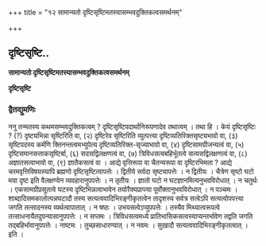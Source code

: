+++
title = "१२ सामान्यतो दृष्टिसृष्टिमतस्यासम्भवदुक्तिकत्वसमर्थनम्"

+++


## दृष्टिसृष्टि..

**सामान्यतो दृष्टिसृष्टिमतस्यासम्भवदुक्तिकत्वसमर्थनम्**

**दृष्टिसृष्टि**

### **द्वैतद्युमणिः**

ननु तन्मतस्य कथमसम्भवदुक्तिकत्वम् ? दृष्टिसृष्टिपदार्थानिरूपणादेव तथात्वम् । तथा हि । केयं दृष्टिसृष्टिः ? (?) दृष्ट्यभिन्ना सृष्टिरिति वा, (२) दृष्टिरेव सृष्टिरिति व्युत्पत्त्या दृष्टिव्यतिरिक्तसृष्ट्यभावो वा, (३) सृष्टिपदस्य कर्मणि क्तिनन्तत्वमभ्युपेत्य दृष्टिव्यतिरिक्त-सृज्याभावो वा, (४) दृष्टिसामग्रीजन्यत्वं वा, (५) दृष्टिसमानसत्ताकसृष्टिर्बा, (६) सदसद्विलक्षणत्वं वा, (७) त्रिविधसत्वबहिर्भूतत्वे सत्यसद्विलक्षणत्वं वा, (८) अज्ञातसत्वाभावो वा, (९) ज्ञातैकसत्वं वा । आद्ये वृत्तिरूपा वा चैतन्यरूपा वा दृष्टिरभिमता ? आद्ये चरमवृत्तिविषयस्यापि ब्रह्मणो दृष्टिसृष्टित्वापत्तेः । द्वितीये सर्वदा सृष्ट्यापत्तेः । न द्वितीयः । चैत्रेण सृष्टो घटो मया दृष्ट इति वैलक्षण्येन व्यवहारानुपपत्तेः । न तृतीयः । ज्ञातो घटो न घटज्ञानमित्यनुभवविरोधात् । न चतुर्थः । एकसामग्रीप्रसूतत्वे घटस्य दृष्टिभिन्नत्वाभावेन तयोरैक्यप्राप्त्या पूर्वोक्तानुभवविरोधात् । न पञ्चमः । शाब्दादिसमकालोत्पन्नघटादौ तस्य सत्यत्ववादिभिरङ्गीकृतत्वेन तादृशस्य सर्वत्र सत्वेऽपि सत्यत्वोपपत्त्या जगति तत्सादनस्य व्यर्थत्वापातात् । न षष्ठः । उभयसत्वेऽप्युपपत्तेः । तस्यैव मिथ्यात्वरूपत्वे तत्साधनायैतदुपन्यासानुपपत्तेः । न सप्तमः । त्रिविधसत्वमध्ये प्रातिभासिकसत्वस्याप्यन्तर्भावेण तद्वति जगति तद्बहिर्भावानुपपत्तेः । नाष्टमः । तुच्छसाधारण्यात् । न नवमः । सुखादौ सत्यत्ववादिभिरङ्गीकृतत्वात् । इति ।

